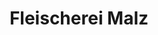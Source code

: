 ---
title: "Fleischerei Malz"
url: /mohlsdorf-teichwolframsdorf/fleischerei-malz/
shop: Metzgerei
---
